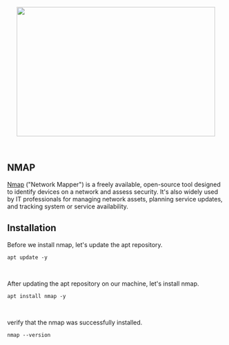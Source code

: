 <p align="center">
  <img width="460" height="300" src="https://nmap.org/images/sitelogo-2x.png">
</p>
<br>

## NMAP

[Nmap](https://nmap.org/) ("Network Mapper") is a freely available, open-source tool designed to identify devices on a network and assess security. It's also widely used by IT professionals for managing network assets, planning service updates, and tracking system or service availability.
<br>

## Installation

Before we install nmap, let's update the apt repository.
```
apt update -y
```
<br>

After updating the apt repository on our machine, let's install nmap.
```
apt install nmap -y
```
<br>

verify that the nmap was successfully installed.
```
nmap --version
```
<br>

